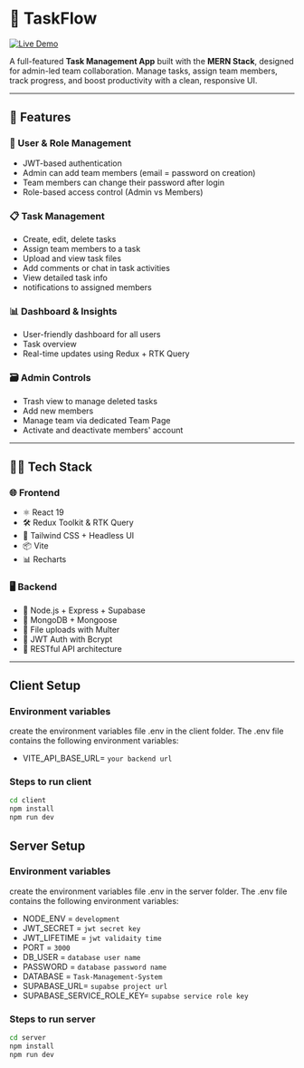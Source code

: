 # 🚀 TaskFlow

[![Live Demo](https://img.shields.io/badge/-Live%20Demo-00bcd4?style=for-the-badge&logo=vercel&logoColor=white)](https://taskflow-rho-nine.vercel.app/)

A full-featured **Task Management App** built with the **MERN Stack**, designed for admin-led team collaboration. Manage tasks, assign team members, track progress, and boost productivity with a clean, responsive UI.

---

## 📌 Features

### 👤 User & Role Management

- JWT-based authentication
- Admin can add team members (email = password on creation)
- Team members can change their password after login
- Role-based access control (Admin vs Members)

### 📋 Task Management

- Create, edit, delete tasks
- Assign team members to a task
- Upload and view task files
- Add comments or chat in task activities
- View detailed task info
- notifications to assigned members

### 📊 Dashboard & Insights

- User-friendly dashboard for all users
- Task overview
- Real-time updates using Redux + RTK Query

### 🗃️ Admin Controls

- Trash view to manage deleted tasks
- Add new members
- Manage team via dedicated Team Page
- Activate and deactivate members' account

---

## 🧑‍💻 Tech Stack

### 🌐 Frontend

- ⚛️ React 19
- 🛠️ Redux Toolkit & RTK Query
- 🎨 Tailwind CSS + Headless UI
- 📦 Vite
- 📊 Recharts

### 🖥️ Backend

- 🚀 Node.js + Express + Supabase
- 🧱 MongoDB + Mongoose
- 📁 File uploads with Multer
- 🔐 JWT Auth with Bcrypt
- 🧩 RESTful API architecture

---

## Client Setup

### Environment variables

create the environment variables file .env in the client folder. The .env file contains the following environment variables:

- VITE_API_BASE_URL= `your backend url`

### Steps to run client

```bash
cd client
npm install
npm run dev
```

## Server Setup

### Environment variables

create the environment variables file .env in the server folder. The .env file contains the following environment variables:

- NODE_ENV = `development`
- JWT_SECRET = `jwt secret key`
- JWT_LIFETIME = `jwt validaity time`
- PORT = `3000`
- DB_USER = `database user name`
- PASSWORD = `database password name`
- DATABASE = `Task-Management-System`
- SUPABASE_URL= `supabse project url`
- SUPABASE_SERVICE_ROLE_KEY= `supabse service role key`

### Steps to run server

```bash
cd server
npm install
npm run dev
```
